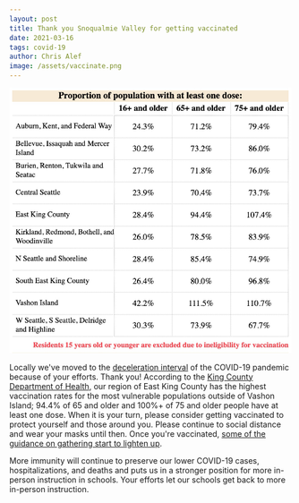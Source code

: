 ```yaml
---
layout: post
title: Thank you Snoqualmie Valley for getting vaccinated
date: 2021-03-16
tags: covid-19
author: Chris Alef
image: /assets/vaccinate.png
---
```

![King County vaccination data](/assets/vaccinate.png)

Locally we've moved to the [deceleration interval](https://www.cdc.gov/flu/pandemic-resources/national-strategy/intervals-framework.html) of the COVID-19 pandemic because of your efforts. Thank you! According to the [King County Department of Health](https://kingcounty.gov/depts/health/covid-19/data/vaccination.aspx), our region of East King County has the highest vaccination rates for the most vulnerable populations outside of Vashon Island; 94.4% of 65 and older and 100%+ of 75 and older people have at least one dose. When it is your turn, please consider getting vaccinated to protect yourself and those around you. Please continue to social distance and wear your masks until then. Once you're vaccinated, [some of the guidance on gathering start to lighten up](https://www.cdc.gov/coronavirus/2019-ncov/vaccines/fully-vaccinated.html).

More immunity will continue to preserve our lower COVID-19 cases, hospitalizations, and deaths and puts us in a stronger position for more in-person instruction in schools. Your efforts let our schools get back to more in-person instruction.
